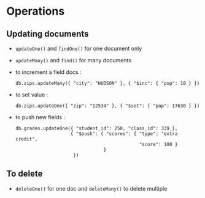# Operations

## Updating documents

* `updateOne()` and `findOne()` for one document only
* `updateMany()` and `find()` for many documents
* to increment a field docs :

  ```text
  db.zips.updateMany({ "city": "HUDSON" }, { "$inc": { "pop": 10 } })
  ```

* to set value :

  ```text
  db.zips.updateOne({ "zip": "12534" }, { "$set": { "pop": 17630 } })
  ```

* to push new fields :

  ```text
  db.grades.updateOne({ "student_id": 250, "class_id": 339 },
                      { "$push": { "scores": { "type": "extra credit",
                                               "score": 100 }
                                  }
                       })
  ```

## To delete

* `deleteOne()` for one doc and `deleteMany()` to delete multiple

